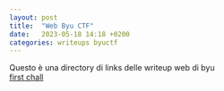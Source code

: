 ```yaml
---
layout: post
title:  "Web Byu CTF"
date:   2023-05-18 14:18 +0200
categories: writeups byuctf
---
```

Questo è una directory di links delle writeup web di byu <br />
[first chall](/writeups/byuctf/firstchall)